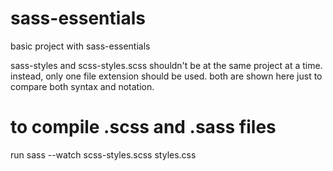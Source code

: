 # sass-essentials

basic project with sass-essentials

sass-styles and scss-styles.scss shouldn't be at the same project at a time. instead, only one file extension should be used. both are shown here just to
compare both syntax and notation.

# to compile .scss and .sass files

run sass --watch scss-styles.scss styles.css
